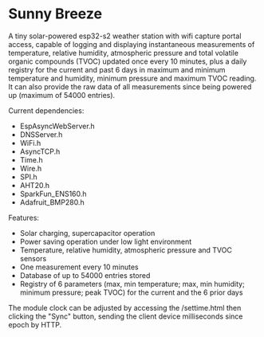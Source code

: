 # Sunny Breeze
A tiny solar-powered esp32-s2 weather station with wifi capture portal access, capable of logging and displaying instantaneous measurements of temperature, relative humidity, atmospheric pressure and total volatile organic compounds (TVOC) updated once every 10 minutes, plus a daily registry for the current and past 6 days in maximum and minimum temperature and humidity, minimum pressure and maximum TVOC reading. It can also provide the raw data of all measurements since being powered up (maximum of 54000 entries).


Current dependencies:
- EspAsyncWebServer.h
- DNSServer.h
- WiFi.h
- AsyncTCP.h
- Time.h
- Wire.h
- SPI.h
- AHT20.h
- SparkFun_ENS160.h
- Adafruit_BMP280.h

Features:
- Solar charging, supercapacitor operation
- Power saving operation under low light environment
- Temperature, relative humidity, atmospheric pressure and TVOC sensors
- One measurement every 10 minutes
- Database of up to 54000 entries stored
- Registry of 6 parameters (max, min temperature; max, min humidity; minimum pressure; peak TVOC) for the current and the 6 prior days

The module clock can be adjusted by accessing the /settime.html then clicking the "Sync" button, sending the client device milliseconds since epoch by HTTP.